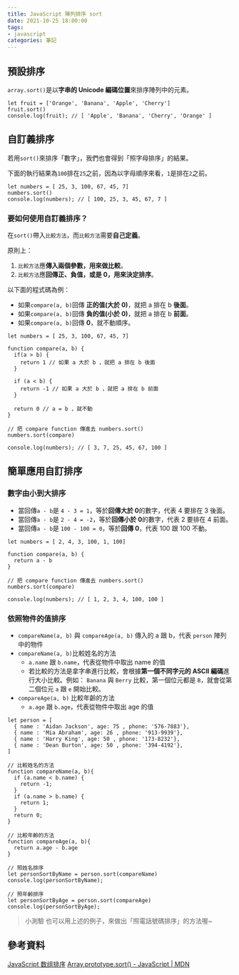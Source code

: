 ```yaml
---
title: JavaScript 陣列排序 sort
date: 2021-10-25 18:00:00
tags:
- javascript
categories: 筆記
---
```


## 預設排序

`array.sort()`是以**字串的 Unicode 編碼位置**來排序陣列中的元素。

```javascript=
let fruit = ['Orange', 'Banana', 'Apple', 'Cherry']
fruit.sort()
console.log(fruit); // [ 'Apple', 'Banana', 'Cherry', 'Orange' ]
```

## 自訂義排序

若用`sort()`來排序「數字」，我們也會得到「照字母排序」的結果。

<!-- more -->

下面的執行結果為`100`排在`25`之前，因為以字母順序來看，`1`是排在`2`之前。

```javascript=
let numbers = [ 25, 3, 100, 67, 45, 7]
numbers.sort()
console.log(numbers); // [ 100, 25, 3, 45, 67, 7 ]
```

### 要如何使用自訂義排序？

在`sort()`帶入`比較方法`，而`比較方法`需要**自己定義**。

原則上：

1. `比較方法`應**傳入兩個參數，用來做比較**。
2. `比較方法`應**回傳正、負值，或是 0，用來決定排序**。

以下面的程式碼為例：

- 如果`compare(a, b)`回傳 **正的值(大於 0)**，就把 a 排在 b **後面**。
- 如果`compare(a, b)`回傳 **負的值(小於 0)**，就把 a 排在 b **前面**。
- 如果`compare(a, b)`回傳 **0**，就不動順序。

```javascript=
let numbers = [ 25, 3, 100, 67, 45, 7]

function compare(a, b) {
  if(a > b) {
    return 1 // 如果 a 大於 b ，就把 a 排在 b 後面
  }

  if (a < b) {
    return -1 // 如果 a 大於 b ，就把 a 排在 b 前面
  }

  return 0 // a = b ，就不動
}

// 把 compare function 傳進去 numbers.sort()
numbers.sort(compare)

console.log(numbers); // [ 3, 7, 25, 45, 67, 100 ]
```

## 簡單應用自訂排序

### 數字由小到大排序

- 當回傳`a - b`是 `4 - 3 = 1`，等於**回傳大於 0**的數字，代表 4 要排在 3 後面。
- 當回傳`a - b`是 `2 - 4 = -2`，等於**回傳小於 0**的數字，代表 2 要排在 4 前面。
- 當回傳`a - b`是 `100 - 100 = 0`，等於**回傳 0**，代表 100 跟 100 不動。

```javascript=
let numbers = [ 2, 4, 3, 100, 1, 100]

function compare(a, b) {
  return a - b
}

// 把 compare function 傳進去 numbers.sort()
numbers.sort(compare)

console.log(numbers); // [ 1, 2, 3, 4, 100, 100 ]
```

### 依照物件的值排序

- `compareName(a, b)` 與 `compareAge(a, b)` 傳入的 a 跟 b，代表 `person` 陣列中的物件
- `compareName(a, b)`比較姓名的方法
  - `a.name` 跟 `b.name`，代表從物件中取出 name 的值
  - 若比較的方法是拿字串進行比較，會根據**第一個不同字元的 ASCII 編碼**進行大小比較。例如： `Banana` 與 `Berry` 比較，第一個位元都是 `B`，就會從第二個位元 `a` 跟 `e` 開始比較。
- `compareAge(a, b)` 比較年齡的方法
  - `a.age` 跟 `b.age`，代表從物件中取出 age 的值

```javascript=
let person = [
  { name : 'Aidan Jackson', age: 75 , phone: '576-7883'},
  { name : 'Mia Abraham', age: 26 , phone: '913-9939'},
  { name : 'Harry King', age: 50 , phone: '173-8232'},
  { name : 'Dean Burton', age: 50 , phone: '394-4192'},
]

// 比較姓名的方法
function compareName(a, b){
  if (a.name < b.name) {
    return -1;
  }
  if (a.name > b.name) {
    return 1;
  }
  return 0;
}

// 比較年齡的方法
function compareAge(a, b){
  return a.age - b.age
}

// 照姓名排序
let personSortByName = person.sort(compareName)
console.log(personSortByName);

// 照年齡排序
let personSortByAge = person.sort(compareAge)
console.log(personSortByAge);
```

> 小測驗
> 也可以用上述的例子，來做出「照電話號碼排序」的方法喔~

## 參考資料

[JavaScript 数组排序](https://www.w3school.com.cn/js/js_array_sort.asp)
[Array.prototype.sort() - JavaScript | MDN](https://developer.mozilla.org/zh-TW/docs/Web/JavaScript/Reference/Global_Objects/Array/sort)

